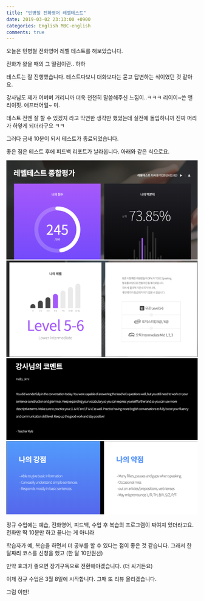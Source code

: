 ```yaml
---
title: "민병철 전화영어 레벨테스트"
date: 2019-03-02 23:13:00 +0900
categories: English MBC-english
comments: true
---
```


오늘은 민병철 전화영어 레벨 테스트를 해보았습니다.

전화가 왔을 때의 그 떨림이란.. 하하 

테스트는 잘 진행했습니다. 테스트다보니 대화보다는 묻고 답변하는 식이였던 것 같아요.

강사님도 제가 어버버 거리니까 더욱 천천히 말씀해주신 느낌이..ㅋㅋㅋ 리이이~쓴 앤 리이핏. 애프터어얼~ 미.

테스트 전엔 잘 할 수 있겠지 라고 막연한 생각만 했었는데 실전에 돌입하니까 진짜 머리가 하얗게 되더라구요 ㅋㅋ

그러다 금새 10분이 되서 테스트가 종료되었습니다.

좋은 점은 테스트 후에 피드백 리포트가 날라옵니다.  아래와 같은 식으로요.

![mbc1](https://github.com/DeveloperKHJ/DeveloperKHJ.github.io/blob/master/_images/mbc1.png?raw=true)
![mbc2](https://github.com/DeveloperKHJ/DeveloperKHJ.github.io/blob/master/_images/mbc2.png?raw=true)
![mbc3](https://github.com/DeveloperKHJ/DeveloperKHJ.github.io/blob/master/_images/mbc3.png?raw=true)
![mbc4](https://github.com/DeveloperKHJ/DeveloperKHJ.github.io/blob/master/_images/mbc4.png?raw=true)

정규 수업에는 예습, 전화영어, 피드백, 수업 후 복습의 프로그램이 짜여져 있더라고요. 전화만 딱 10분만 하고 끝나는 게 아니라

학습자가 예, 복습을 하면서 더 공부를 할 수 있다는 점이 좋은 것 같습니다. 그래서 한 달짜리 코스를 신청을 했고 (한 달 10만원선)

만약 효과가 좋으면 장기구독으로 전환해야겠습니다. (더 싸거든요)

이제 정규 수업은 3월 8일에 시작합니다. 그때 또 리뷰 올리겠습니다.

그럼 이만!